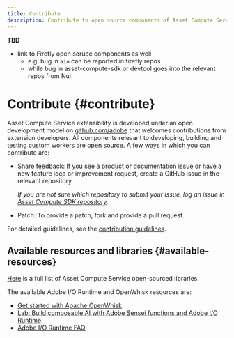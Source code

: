 ```yaml
---
title: Contribute
description: Contribute to open source components of Asset Compute Service.
---
```


**TBD**

- link to Firefly open soruce components as well
   - e.g. bug in `aio` can be reported in firefly repos
   - while bug in asset-compute-sdk or devtool goes into the relevant repos from Nui

# Contribute {#contribute}

Asset Compute Service extensibility is developed under an open development model on [github.com/adobe](https://github.com/adobe) that welcomes contributions from extension developers. All components relevant to developing, building and testing custom workers are open source. A few ways in which you can contribute are:

* Share feedback: If you see a product or documentation issue or have a new feature idea or improvement request, create a GitHub issue in the relevant repository. 

  _If you are not sure which repository to submit your issue, log an issue in [Asset Compute SDK repository](https://github.com/adobe/asset-compute-sdk)._
* Patch: To provide a patch, fork and provide a pull request.

For detailed guidelines, see the [contribution guidelines](https://github.com/adobe/asset-compute-sdk/blob/master/.github/CONTRIBUTING.md).

## Available resources and libraries {#available-resources}

[Here](https://github.com/adobe/asset-compute-sdk#available-resources-and-libraries) is a full list of Asset Compute Service open-sourced libraries.

The available Adobe I/O Runtime and OpenWhisk resources are:

* [Get started with Apache OpenWhisk](https://github.com/apache/incubator-openwhisk/tree/master/docs#getting-started-with-openwhisk).
* [Lab: Build composable AI with Adobe Sensei functions and Adobe I/O Runtime](https://opensource.adobe.com/adobe-sensei-ai-functions/index.html/).
* [Adobe I/O Runtime FAQ](https://www.adobe.io/apis/experienceplatform/runtime/docs.html#!adobedocs/adobeio-runtime/master/resources/faq.md)
